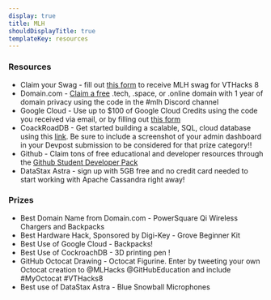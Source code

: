 ```yaml
---
display: true
title: MLH
shouldDisplayTitle: true
templateKey: resources
---
```

### Resources

* Claim your Swag - fill out [this form](http://hackp.ac/Address) to receive MLH swag for VTHacks 8 
* Domain.com - [Claim a free](http://hackp.ac/domain) .tech, .space, or .online domain with 1 year of domain privacy using the code in the #mlh Discord channel 
* Google Cloud - Use up to $100 of Google Cloud Credits using the code you received via email, or by filling out [this form](http://hackp.ac/GoogleCloudCredits)
* CoackRoadDB - Get started building a scalable, SQL, cloud database using this [link](http://hackp.ac/CockroachDB). Be sure to include a screenshot of your admin dashboard in your Devpost submission to be considered for that prize category!!
* Github - Claim tons of free educational and developer resources through the [Github Student Developer Pack](http://hackp.ac/github)
* DataStax Astra - sign up with 5GB free and no credit card needed to start working with Apache Cassandra right away!

### Prizes

* Best Domain Name from Domain.com - PowerSquare Qi Wireless Chargers and Backpacks 
* Best Hardware Hack, Sponsored by Digi-Key - Grove Beginner Kit 
* Best Use of Google Cloud - Backpacks!
* Best Use of CockroachDB - 3D printing pen ! 
* GitHub Octocat Drawing - Octocat Figurine. Enter by tweeting your own Octocat creation to @MLHacks @GitHubEducation and include #MyOctocat #VTHacks8
* Best use of DataStax Astra -  Blue Snowball Microphones